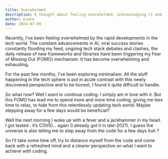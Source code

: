 ```yaml
---
title: Overwhelmed
description: A thought about feeling overwhelmed, acknowledging it and taking a break to get back at it stronger and better.
author: Evann
date: 2024-07-09
---
```


Recently, I've been feeling overwhelmed by the rapid developments in the tech world. The constant advancements in AI, viral success stories constantly flooding my feed, ongoing tech stack debates and clashes, the daily release of new frameworks and libraries have been triggering my Fear of Missing Out (FOMO) mechanism. It has become overwhelming and exhausting.

For the past few months, I've been exploring minimalism. All the stuff happening in the tech sphere is put in acute contrast with this newly discovered perspective and to be honest, I found it quite difficult to handle.

So what now? Well I want to continue coding. I simply am in love with it. But this FOMO has lead me to spend more and more time coding, giving me less time to relax, to hide from this relentlessly updating tech world. Maybe stepping away for a few days would be beneficial?

Well the next morning I woke up with a fever and a jackhammer in my head. I got tested : it’s COVID… again (I already got it in late-2021). I guess the universe is also telling me to step away from the code for a few days huh ?

So I’ll take some time off, try to distance myself from the code and come back with a refreshed mind and a clearer perspective on what I want to achieve with coding.
